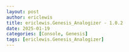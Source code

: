 ```yaml
---
layout: post
author: ericlewis
title: ericlewis.Genesis_Analogizer - 1.0.2
date: 2025-01-19
categories: [Console, Genesis]
tags: [ericlewis.Genesis_Analogizer]
---
```


